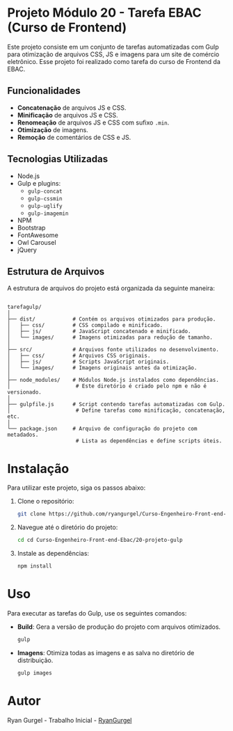 # Projeto Módulo 20 - Tarefa EBAC (Curso de Frontend)

Este projeto consiste em um conjunto de tarefas automatizadas com Gulp para otimização de arquivos CSS, JS e imagens para um site de comércio eletrônico. Esse projeto foi realizado como tarefa do curso de Frontend da EBAC.

## Funcionalidades

- **Concatenação** de arquivos JS e CSS.
- **Minificação** de arquivos JS e CSS.
- **Renomeação** de arquivos JS e CSS com sufixo `.min`.
- **Otimização** de imagens.
- **Remoção** de comentários de CSS e JS.

  

## Tecnologias Utilizadas

- Node.js
- Gulp e plugins:
  - `gulp-concat`
  - `gulp-cssmin`
  - `gulp-uglify`
  - `gulp-imagemin`
- NPM
- Bootstrap
- FontAwesome
- Owl Carousel
- jQuery

  

## Estrutura de Arquivos

A estrutura de arquivos do projeto está organizada da seguinte maneira:

  

```plaintext

tarefagulp/
│
├── dist/            # Contém os arquivos otimizados para produção.
│   ├── css/         # CSS compilado e minificado.
│   ├── js/          # JavaScript concatenado e minificado.
│   └── images/      # Imagens otimizadas para redução de tamanho.
│
├── src/             # Arquivos fonte utilizados no desenvolvimento.
│   ├── css/         # Arquivos CSS originais.
│   ├── js/          # Scripts JavaScript originais.
│   └── images/      # Imagens originais antes da otimização.
│
├── node_modules/    # Módulos Node.js instalados como dependências.
│                     # Este diretório é criado pelo npm e não é versionado.
│
├── gulpfile.js      # Script contendo tarefas automatizadas com Gulp.
│                     # Define tarefas como minificação, concatenação, etc.
│
└── package.json     # Arquivo de configuração do projeto com metadados.
                      # Lista as dependências e define scripts úteis.

```
  
  


# Instalação

Para utilizar este projeto, siga os passos abaixo:

1. Clone o repositório:
    ```bash
    git clone https://github.com/ryangurgel/Curso-Engenheiro-Front-end-Ebac.git
    ```

2. Navegue até o diretório do projeto:
    ```bash
    cd cd Curso-Engenheiro-Front-end-Ebac/20-projeto-gulp
    ```

3. Instale as dependências:
    ```bash
    npm install
    ```

# Uso

Para executar as tarefas do Gulp, use os seguintes comandos:

- **Build**: Gera a versão de produção do projeto com arquivos otimizados.
    ```bash
    gulp
    ```

- **Imagens**: Otimiza todas as imagens e as salva no diretório de distribuição.
    ```bash
    gulp images
    ```


# Autor

Ryan Gurgel - Trabalho Inicial - [RyanGurgel](https://github.com/ryangurgel)

